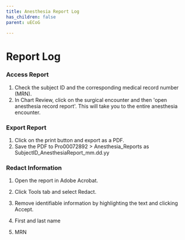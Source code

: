 ```yaml
---
title: Anesthesia Report Log
has_children: false
parent: uECoG

---
```

# Report Log
### Access Report

1.  Check the subject ID and the corresponding medical record number (MRN).
2.  In Chart Review, click on the surgical encounter and then 'open anesthesia record report'. This will take you to the entire anesthesia encounter.  

### Export Report

1.  Click on the print button and export as a PDF.
2.  Save the PDF to Pro00072892 > Anesthesia_Reports as SubjectID_AnesthesiaReport_mm.dd.yy

### Redact Information

1.  Open the report in Adobe Acrobat.
2.  Click Tools tab and select Redact.
3.  Remove identifiable information by highlighting the text and clicking Accept.

1.  First and last name
2.  MRN